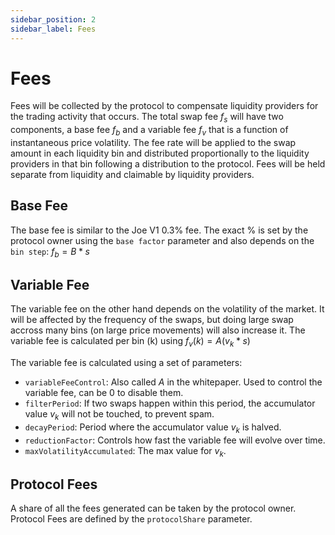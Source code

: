 ```yaml
---
sidebar_position: 2
sidebar_label: Fees
---
```


# Fees

Fees will be collected by the protocol to compensate liquidity providers for the trading activity that occurs. The total swap fee $f_s$ will have two
components, a base fee $f_b$ and a variable fee $f_v$ that is a function of instantaneous price volatility. The fee rate will be applied to the swap amount in each liquidity bin and distributed proportionally to the liquidity providers in that bin following a distribution to the protocol. Fees will be held separate from liquidity and claimable by liquidity providers.

## Base Fee

The base fee is similar to the Joe V1 0.3% fee. The exact % is set by the protocol owner using the `base factor` parameter and also depends on the `bin step`: $f_b = B*s$


## Variable Fee

The variable fee on the other hand depends on the volatility of the market. It will be affected by the frequency of the swaps, but doing large swap accross many bins (on large price movements) will also increase it. The variable fee is calculated per bin (k) using $f_v(k) = A (v_k*s)$

The variable fee is calculated using a set of parameters:
- `variableFeeControl`: Also called $A$ in the whitepaper. Used to control the variable fee, can be 0 to disable them.
- `filterPeriod`: If two swaps happen within this period, the accumulator value $v_k$ will  not be touched, to prevent spam.
- `decayPeriod`: Period where the accumulator value $v_k$ is halved.
- `reductionFactor`: Controls how fast the variable fee will evolve over time.
- `maxVolatilityAccumulated`: The max value for $v_k$.

<!-- TODO: add a configuration example ? -->

## Protocol Fees

A share of all the fees generated can be taken by the protocol owner. Protocol Fees are defined by the `protocolShare` parameter.